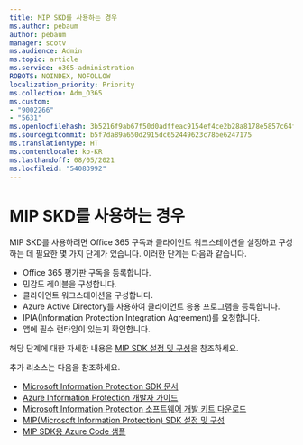 ```yaml
---
title: MIP SKD를 사용하는 경우
ms.author: pebaum
author: pebaum
manager: scotv
ms.audience: Admin
ms.topic: article
ms.service: o365-administration
ROBOTS: NOINDEX, NOFOLLOW
localization_priority: Priority
ms.collection: Adm_O365
ms.custom:
- "9002266"
- "5631"
ms.openlocfilehash: 3b5216f9ab67f50d0adffeac9154ef4ce2b28a8178e5857c64fbbd78884d77b6
ms.sourcegitcommit: b5f7da89a650d2915dc652449623c78be6247175
ms.translationtype: HT
ms.contentlocale: ko-KR
ms.lasthandoff: 08/05/2021
ms.locfileid: "54083992"
---
```

# <a name="using-mip-skd"></a>MIP SKD를 사용하는 경우

MIP SKD를 사용하려면 Office 365 구독과 클라이언트 워크스테이션을 설정하고 구성하는 데 필요한 몇 가지 단계가 있습니다. 이러한 단계는 다음과 같습니다.

- Office 365 평가판 구독을 등록합니다.
- 민감도 레이블을 구성합니다.
- 클라이언트 워크스테이션을 구성합니다.
- Azure Active Directory를 사용하여 클라이언트 응용 프로그램을 등록합니다.
- IPIA(Information Protection Integration Agreement)를 요청합니다.
- 앱에 필수 런타임이 있는지 확인합니다.

해당 단계에 대한 자세한 내용은 [MIP SDK 설정 및 구성](https://docs.microsoft.com/information-protection/develop/setup-configure-mip)을 참조하세요.

추가 리소스는 다음을 참조하세요.

- [Microsoft Information Protection SDK 문서](https://docs.microsoft.com/information-protection/develop/)
- [Azure Information Protection 개발자 가이드](https://docs.microsoft.com/azure/information-protection/develop/developers-guide)
- [Microsoft Information Protection 소프트웨어 개발 키트 다운로드](https://www.microsoft.com/download/details.aspx?id=57392)
- [MIP(Microsoft Information Protection) SDK 설정 및 구성](https://docs.microsoft.com/information-protection/develop/setup-configure-mip)
- [MIP SDK용 Azure Code 샘플](https://azure.microsoft.com/resources/samples/?sort=0&term=mipsdk)
